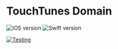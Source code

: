 # TouchTunes Domain

![iOS version](https://img.shields.io/badge/iOS-14.5\-blue) 
![Swift version](https://img.shields.io/badge/Swift-v5-orange)

[![Testing](https://github.com/neymoura/touchtunes-sdk/actions/workflows/testing.yml/badge.svg)](https://github.com/neymoura/touchtunes-sdk/actions/workflows/testing.yml)
